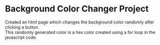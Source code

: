 # Background Color Changer Project

Created an html page which changes the background color randomly after clicking a button.  
This randomly generated color is a hex color created using a for loop in the javascript code.
